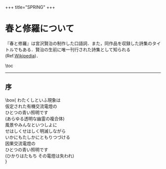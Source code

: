 +++
title="SPRING"
+++

# 春と修羅について

『春と修羅』は宮沢賢治の制作した口語詞．また，同作品を収録した詩集のタイトルでもある．賢治の生前に唯一刊行された詩集として知られる(Ref.[Wikipedia](https://ja.wikipedia.org/wiki/%E6%98%A5%E3%81%A8%E4%BF%AE%E7%BE%85))．

\toc

---

## 序

\box{
    わたくしといふ現象は  
    仮定された有機交流電燈の  
    ひとつの青い照明です  
    (あらゆる透明な幽霊の複合体)  
    風景やみんなといつしよに  
    せはしくせはしく明滅しながら  
    いかにもたしかにともりつづける  
    因果交流電燈の  
    ひとつの青い照明です  
    (ひかりはたもち その電燈は失われ)  
}

